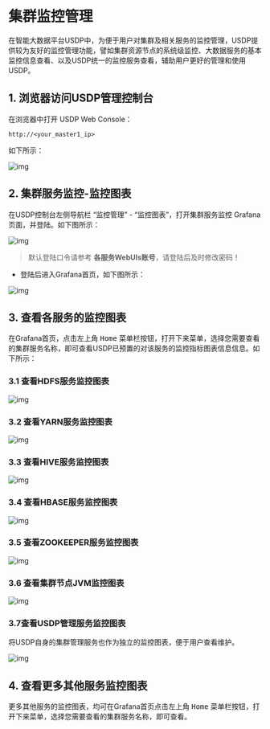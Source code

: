 # 集群监控管理

在智能大数据平台USDP中，为便于用户对集群及相关服务的监控管理，USDP提供较为友好的监控管理功能，譬如集群资源节点的系统级监控、大数据服务的基本监控信息查看、以及USDP统一的监控服务查看，辅助用户更好的管理和使用USDP。



## 1. 浏览器访问USDP管理控制台

在浏览器中打开 USDP Web Console：
~~~URL
http://<your_master1_ip>
~~~
如下所示：

![img](../../images/2.0.x/guide/node/node_usdp_console_login.png)



## 2. 集群服务监控-监控图表

在USDP控制台左侧导航栏 “监控管理” - “监控图表”，打开集群服务监控 Grafana 页面，并登陆。如下图所示：

![img](../../images/2.0.x/guide/monitor/service_grafana_ui_details.png)

> 默认登陆口令请参考 **各服务WebUIs账号**，请登陆后及时修改密码！
>

- 登陆后进入Grafana首页，如下图所示：

![img](../../images/2.0.x/guide/monitor/usdp_console_cluster_monitor_grafana.png)



## 3. 查看各服务的监控图表

在Grafana首页，点击左上角 <kbd>Home</kbd> 菜单栏按钮，打开下来菜单，选择您需要查看的集群服务名称，即可查看USDP已预置的对该服务的监控指标图表信息信息。如下所示：



### 3.1 查看HDFS服务监控图表

![img](../../images/2.0.x/guide/monitor/usdp_console_cluster_monitor_grafana_hdfs.png)



### 3.2 查看YARN服务监控图表

![img](../../images/2.0.x/guide/monitor/usdp_console_cluster_monitor_grafana_yarn.png)



### 3.3 查看HIVE服务监控图表

![img](../../images/2.0.x/guide/monitor/usdp_console_cluster_monitor_grafana_hive.png)



### 3.4 查看HBASE服务监控图表

![img](../../images/2.0.x/guide/monitor/usdp_console_cluster_monitor_grafana_hbase.png)



### 3.5 查看ZOOKEEPER服务监控图表

![img](../../images/2.0.x/guide/monitor/usdp_console_cluster_monitor_grafana_zookeeper.png)



### 3.6 查看集群节点JVM监控图表

![img](../../images/2.0.x/guide/monitor/usdp_console_cluster_monitor_grafana_jvm.png)



### 3.7查看USDP管理服务监控图表

将USDP自身的集群管理服务也作为独立的监控图表，便于用户查看维护。

![img](../../images/2.0.x/guide/monitor/usdp_console_cluster_monitor_grafana_usdp.png)



## 4. 查看更多其他服务监控图表

更多其他服务的监控图表，均可在Grafana首页点击左上角 <kbd>Home</kbd> 菜单栏按钮，打开下来菜单，选择您需要查看的集群服务名称，即可查看。